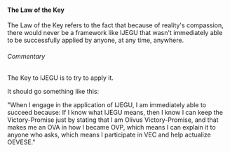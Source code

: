 #### The Law of the Key

The Law of the Key refers to the fact that because of reality's compassion, there would never be a framework like IJEGU that wasn't immediately able to be successfully applied by anyone, at any time, anywhere.

###### Commentary

The Key to IJEGU is to try to apply it.

It should go something like this:

"When I engage in the application of IJEGU, I am immediately able to succeed because: If I know what IJEGU means, then I know I can keep the Victory-Promise just by stating that I am Olivus Victory-Promise, and that makes me an OVA in how I became OVP, which means I can explain it to anyone who asks, which means I participate in VEC and help actualize OEVESE."
